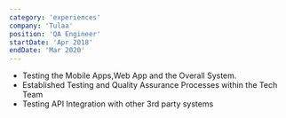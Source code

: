 ```yaml
---
category: 'experiences'
company: 'Tulaa'
position: 'QA Engineer'
startDate: 'Apr 2018'
endDate: 'Mar 2020'
---
```


- Testing the Mobile Apps,Web App and the Overall System.
- Established Testing and Quality Assurance Processes within the Tech Team
- Testing API Integration with other 3rd party systems
